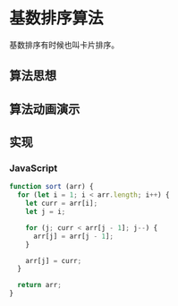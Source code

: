 # 基数排序算法

基数排序有时候也叫卡片排序。

## 算法思想

## 算法动画演示

## 实现

### JavaScript

```js
function sort (arr) {
  for (let i = 1; i < arr.length; i++) {
    let curr = arr[i];
    let j = i;

    for (j; curr < arr[j - 1]; j--) {
      arr[j] = arr[j - 1];
    }

    arr[j] = curr;
  }

  return arr;
}
```



